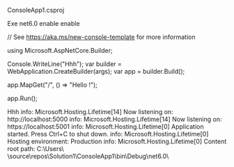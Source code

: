 

ConsoleApp1.csproj
<Project Sdk="Microsoft.NET.Sdk">

  <PropertyGroup>
    <OutputType>Exe</OutputType>
    <TargetFramework>net6.0</TargetFramework>
    <ImplicitUsings>enable</ImplicitUsings>
    <Nullable>enable</Nullable>
  </PropertyGroup>
  
  <ItemGroup>
<PackageReference Include="Microsoft.AspNetCore.App" Version="2.1.5" />
</ItemGroup>

</Project>





// See https://aka.ms/new-console-template for more information

using Microsoft.AspNetCore.Builder;

Console.WriteLine("Hhh");
var builder = WebApplication.CreateBuilder(args);
var app = builder.Build();

app.MapGet("/", () => "Hello !");

app.Run();





Hhh
info: Microsoft.Hosting.Lifetime[14]
      Now listening on: http://localhost:5000
info: Microsoft.Hosting.Lifetime[14]
      Now listening on: https://localhost:5001
info: Microsoft.Hosting.Lifetime[0]
      Application started. Press Ctrl+C to shut down.
info: Microsoft.Hosting.Lifetime[0]
      Hosting environment: Production
info: Microsoft.Hosting.Lifetime[0]
      Content root path: C:\Users\ \source\repos\Solution1\ConsoleApp1\bin\Debug\net6.0\
